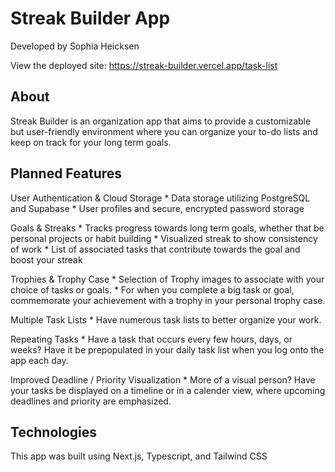 # Streak Builder App
Developed by Sophia Heicksen

View the deployed site: https://streak-builder.vercel.app/task-list

## About
Streak Builder is an organization app that aims to provide a customizable but user-friendly environment where you can organize your to-do lists and keep on track for your long term goals.

## Planned Features
User Authentication & Cloud Storage
    * Data storage utilizing PostgreSQL and Supabase
    * User profiles and secure, encrypted password storage

Goals & Streaks
    * Tracks progress towards long term goals, whether that be personal projects or habit building
    * Visualized streak to show consistency of work
    * List of associated tasks that contribute towards the goal and boost your streak

Trophies & Trophy Case
    * Selection of Trophy images to associate with your choice of tasks or goals. 
    * For when you complete a big task or goal, commemorate your achievement with a trophy in your personal trophy case.

Multiple Task Lists
    * Have numerous task lists to better organize your work.

Repeating Tasks
    * Have a task that occurs every few hours, days, or weeks? Have it be prepopulated in your daily task list when you log onto the app each day.

Improved Deadline / Priority Visualization
    * More of a visual person? Have your tasks be displayed on a timeline or in a calender view, where upcoming deadlines and priority are emphasized. 

## Technologies
This app was built using Next.js, Typescript, and Tailwind CSS